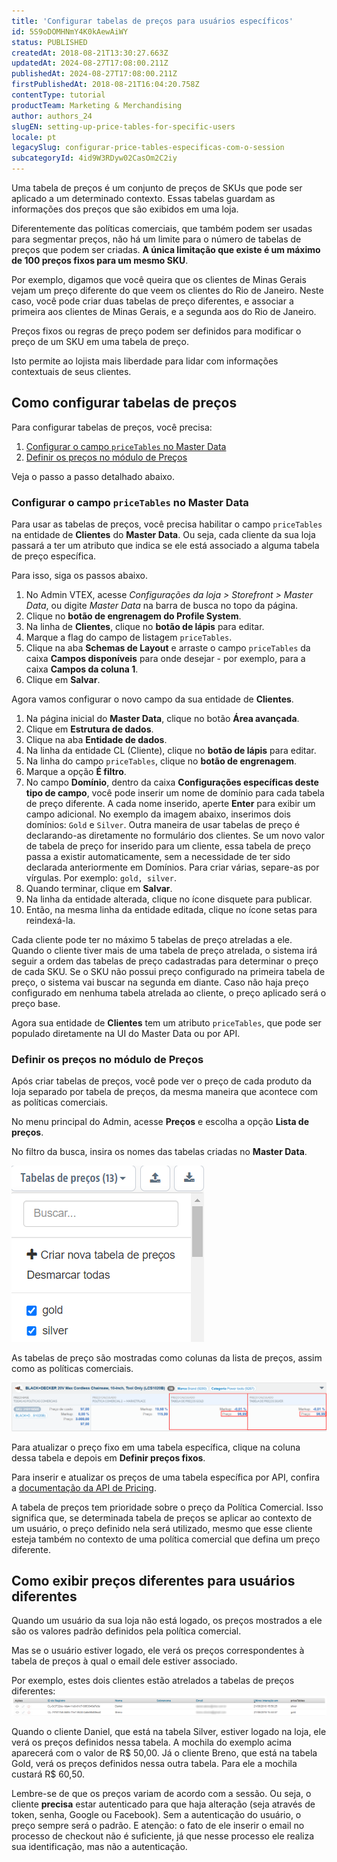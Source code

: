 ```yaml
---
title: 'Configurar tabelas de preços para usuários específicos'
id: 5S9oDOMHNmY4K0kAewAiWY
status: PUBLISHED
createdAt: 2018-08-21T13:30:27.663Z
updatedAt: 2024-08-27T17:08:00.211Z
publishedAt: 2024-08-27T17:08:00.211Z
firstPublishedAt: 2018-08-21T16:04:20.758Z
contentType: tutorial
productTeam: Marketing & Merchandising
author: authors_24
slugEN: setting-up-price-tables-for-specific-users
locale: pt
legacySlug: configurar-price-tables-especificas-com-o-session
subcategoryId: 4id9W3RDyw02CasOm2C2iy
---
```


Uma tabela de preços é um conjunto de preços de SKUs que pode ser aplicado a um determinado contexto. Essas tabelas guardam as informações dos preços que são exibidos em uma loja.

Diferentemente das políticas comerciais, que também podem ser usadas para segmentar preços, não há um limite para o número de tabelas de preços que podem ser criadas. **A única limitação que existe é um máximo de 100 preços fixos para um mesmo SKU**. 

Por exemplo, digamos que você queira que os clientes de Minas Gerais vejam um preço diferente do que veem os clientes do Rio de Janeiro. Neste caso, você pode criar duas tabelas de preço diferentes, e associar a primeira aos clientes de Minas Gerais, e a segunda aos do Rio de Janeiro.

<div class="alert alert-info">
<p>Preços fixos ou regras de preço podem ser definidos para modificar o preço de um SKU em uma tabela de preço.</p>
</div>

Isto permite ao lojista mais liberdade para lidar com informações contextuais de seus clientes.

## Como configurar tabelas de preços

Para configurar tabelas de preços, você precisa:

1. [Configurar o campo `priceTables` no Master Data](#configurar-o-campo-pricetables-no-master-data)
2. [Definir os preços no módulo de Preços](#definir-os-precos-no-modulo-de-precos)

Veja o passo a passo detalhado abaixo.

### Configurar o campo `priceTables` no Master Data

Para usar as tabelas de preços, você precisa habilitar o campo `priceTables` na entidade de __Clientes__ do __Master Data__. Ou seja, cada cliente da sua loja passará a ter um atributo que indica se ele está associado a alguma tabela de preço específica.

Para isso, siga os passos abaixo.

1. No Admin VTEX, acesse *Configurações da loja > Storefront > Master Data*, ou digite *Master Data* na barra de busca no topo da página.
2. Clique no __botão de engrenagem do Profile System__.
3. Na linha de __Clientes__, clique no __botão de lápis__ para editar.
4. Marque a flag do campo de listagem `priceTables`.
5. Clique na aba __Schemas de Layout__ e arraste o campo `priceTables` da caixa __Campos disponíveis__ para onde desejar - por exemplo, para a caixa __Campos da coluna 1__.
6. Clique em __Salvar__.

Agora vamos configurar o novo campo da sua entidade de __Clientes__.

1. Na página inicial do __Master Data__, clique no botão __Área avançada__.
2. Clique em __Estrutura de dados__.
3. Clique na aba __Entidade de dados__.
4. Na linha da entidade CL (Cliente), clique no __botão de lápis__ para editar.
5. Na linha do campo `priceTables`, clique no __botão de engrenagem__.
6. Marque a opção __É filtro__.
7. No campo __Domínio__, dentro da caixa __Configurações específicas deste tipo de campo__, você pode inserir um nome de domínio para cada tabela de preço diferente. A cada nome inserido, aperte __Enter__ para exibir um campo adicional. No exemplo da imagem abaixo, inserimos dois domínios: `Gold` e `Silver`.
Outra maneira de usar tabelas de preço é declarando-as diretamente no formulário dos clientes. Se um novo valor de tabela de preço for inserido para um cliente, essa tabela de preço passa a existir automaticamente, sem a necessidade de ter sido declarada anteriormente em Domínios. Para criar várias, separe-as por vírgulas. Por exemplo: `gold, silver`.
9. Quando terminar, clique em __Salvar__.
10. Na linha da entidade alterada, clique no ícone disquete para publicar.
11. Então, na mesma linha da entidade editada, clique no ícone setas para reindexá-la.

<div class="alert alert-info">
<p>Cada cliente pode ter no máximo 5 tabelas de preço atreladas a ele.
Quando o cliente tiver mais de uma tabela de preço atrelada, o sistema irá seguir a ordem das tabelas de preço cadastradas para determinar o preço de cada SKU. Se o SKU não possui preço configurado na primeira tabela de preço, o sistema vai buscar na segunda em diante. Caso não haja preço configurado em nenhuma tabela atrelada ao cliente, o preço aplicado será o preço base.</p>
</div>

Agora sua entidade de __Clientes__ tem um atributo `priceTables`, que pode ser populado diretamente na UI do Master Data ou por API.

### Definir os preços no módulo de Preços

Após criar tabelas de preços, você pode ver o preço de cada produto da loja separado por tabela de preços, da mesma maneira que acontece com as políticas comerciais.

No menu principal do Admin, acesse __Preços__ e escolha a opção __Lista de preços__.

No filtro da busca, insira os nomes das tabelas criadas no __Master Data__.

![Filtros](https://raw.githubusercontent.com/vtexdocs/help-center-content/refs/heads/main/docs/pt/tutorials/Prices/Price%20list/configurar-price-tables-especificas_1.png)

As tabelas de preço são mostradas como colunas da lista de preços, assim como as políticas comerciais.

![Lista de preços - PT](https://raw.githubusercontent.com/vtexdocs/help-center-content/refs/heads/main/docs/pt/tutorials/Prices/Price%20list/configurar-price-tables-especificas_2.png)

Para atualizar o preço fixo em uma tabela específica, clique na coluna dessa tabela e depois em __Definir preços fixos__. 

Para inserir e atualizar os preços de uma tabela específica por API, confira a [documentação da API de Pricing](https://developers.vtex.com/reference/prices-and-fixed-prices#createeditfixedpricesonapricetableortradepolicy).

<div class="alert alert-info">
<p>A tabela de preços tem prioridade sobre o preço da Política Comercial. Isso significa que, se determinada tabela de preços se aplicar ao contexto de um usuário, o preço definido nela será utilizado, mesmo que esse cliente esteja também no contexto de uma política comercial que defina um preço diferente.</p>
</div>

## Como exibir preços diferentes para usuários diferentes

Quando um usuário da sua loja não está logado, os preços mostrados a ele são os valores padrão definidos pela política comercial.

Mas se o usuário estiver logado, ele verá os preços correspondentes à tabela de preços à qual o email dele estiver associado.

Por exemplo, estes dois clientes estão atrelados a tabelas de preços diferentes:
![Clients](https://raw.githubusercontent.com/vtexdocs/help-center-content/refs/heads/main/docs/pt/tutorials/Prices/Price%20list/configurar-price-tables-especificas_3.png)

Quando o cliente Daniel, que está na tabela Silver, estiver logado na loja, ele verá os preços definidos nessa tabela. A mochila do exemplo acima aparecerá com o valor de R$ 50,00.
Já o cliente Breno, que está na tabela Gold, verá os preços definidos nessa outra tabela. Para ele a mochila custará R$ 60,50.

<div class="alert alert-warning">
<p>Lembre-se de que os preços variam de acordo com a sessão. Ou seja, o cliente <strong>precisa</strong> estar autenticado para que haja alteração (seja através de token, senha, Google ou Facebook). Sem a autenticação do usuário, o preço sempre será o padrão. E atenção: o fato de ele inserir o email no processo de checkout não é suficiente, já que nesse processo ele realiza sua identificação, mas não a autenticação.</p>
</div>
